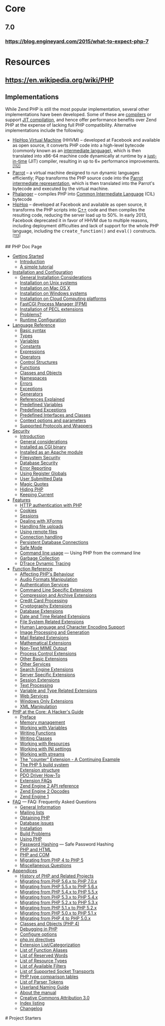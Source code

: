 # Core
## 7.0
### https://blog.engineyard.com/2015/what-to-expect-php-7
# Resources
## https://en.wikipedia.org/wiki/PHP
## Implementations
<p>While Zend PHP is still the most popular implementation, several other implementations have been developed. Some of these are&#xA0;<a href="https://en.wikipedia.org/wiki/Compiler" title="Compiler" target="_blank">compilers</a>&#xA0;or support&#xA0;<a href="https://en.wikipedia.org/wiki/JIT_compilation" title="JIT compilation" class="mw-redirect" target="_blank">JIT compilation</a>, and hence offer performance benefits over Zend PHP at the expense of lacking full PHP compatibility. Alternative implementations include the following:</p><ul><li><a href="https://en.wikipedia.org/wiki/HipHop_Virtual_Machine" title="HipHop Virtual Machine" target="_blank">HipHop Virtual Machine</a>&#xA0;(HHVM)&#xA0;&#x2013; developed at Facebook and available as open source, it converts PHP code into a high-level bytecode (commonly known as an&#xA0;<a href="https://en.wikipedia.org/wiki/Intermediate_language" title="Intermediate language" target="_blank">intermediate language</a>), which is then translated into x86-64 machine code dynamically at runtime by a&#xA0;<a href="https://en.wikipedia.org/wiki/Just-in-time_compiler" title="Just-in-time compiler" class="mw-redirect" target="_blank">just-in-time</a>&#xA0;(JIT) compiler, resulting in up to 6&#xD7; performance improvements.<sup id="cite_ref-112" class="reference"><a href="https://en.wikipedia.org/wiki/PHP#cite_note-112" target="_blank">[112]</a></sup></li><li><a href="https://en.wikipedia.org/wiki/Parrot_virtual_machine" title="Parrot virtual machine" target="_blank">Parrot</a>&#xA0;&#x2013; a virtual machine designed to run dynamic languages efficiently; Pipp transforms the PHP source code into the&#xA0;<a href="https://en.wikipedia.org/wiki/Parrot_intermediate_representation" title="Parrot intermediate representation" target="_blank">Parrot intermediate representation</a>, which is then translated into the Parrot&apos;s bytecode and executed by the virtual machine.</li><li><a href="https://en.wikipedia.org/wiki/Phalanger_(compiler)" title="Phalanger (compiler)" target="_blank">Phalanger</a>&#xA0;&#x2013; compiles PHP into&#xA0;<a href="https://en.wikipedia.org/wiki/Common_Intermediate_Language" title="Common Intermediate Language" target="_blank">Common Intermediate Language</a>&#xA0;(CIL) bytecode</li><li><a href="https://en.wikipedia.org/wiki/HipHop_for_PHP" title="HipHop for PHP" target="_blank">HipHop</a>&#xA0;&#x2013; developed at Facebook and available as open source, it transforms the PHP scripts into&#xA0;<a href="https://en.wikipedia.org/wiki/C%2B%2B" title="C++" target="_blank">C++</a>&#xA0;code and then compiles the resulting code, reducing the server load up to 50%. In early 2013, Facebook deprecated it in favor of HHVM due to multiple reasons, including deployment difficulties and lack of support for the whole PHP language, including the&#xA0;<tt>create_function()</tt>&#xA0;and&#xA0;<tt>eval()</tt>&#xA0;constructs.<sup id="cite_ref-113" class="reference"><a href="https://en.wikipedia.org/wiki/PHP#cite_note-113" target="_blank">[113]</a></sup></li></ul>
## PHP Doc Page
<ul class="chunklist chunklist_set"><li><a href="https://php.net/manual/en/getting-started.php" target="_blank">Getting Started</a><ul class="chunklist chunklist_set chunklist_children"><li><a href="https://php.net/manual/en/introduction.php" target="_blank">Introduction</a></li><li><a href="https://php.net/manual/en/tutorial.php" target="_blank">A simple tutorial</a></li></ul></li><li><a href="https://php.net/manual/en/install.php" target="_blank">Installation and Configuration</a><ul class="chunklist chunklist_set chunklist_children"><li><a href="https://php.net/manual/en/install.general.php" target="_blank">General Installation Considerations</a></li><li><a href="https://php.net/manual/en/install.unix.php" target="_blank">Installation on Unix systems</a></li><li><a href="https://php.net/manual/en/install.macosx.php" target="_blank">Installation on Mac OS X</a></li><li><a href="https://php.net/manual/en/install.windows.php" target="_blank">Installation on Windows systems</a></li><li><a href="https://php.net/manual/en/install.cloud.php" target="_blank">Installation on Cloud Computing platforms</a></li><li><a href="https://php.net/manual/en/install.fpm.php" target="_blank">FastCGI Process Manager (FPM)</a></li><li><a href="https://php.net/manual/en/install.pecl.php" target="_blank">Installation of PECL extensions</a></li><li><a href="https://php.net/manual/en/install.problems.php" target="_blank">Problems?</a></li><li><a href="https://php.net/manual/en/configuration.php" target="_blank">Runtime Configuration</a></li></ul></li><li><a href="https://php.net/manual/en/langref.php" target="_blank">Language Reference</a><ul class="chunklist chunklist_set chunklist_children"><li><a href="https://php.net/manual/en/language.basic-syntax.php" target="_blank">Basic syntax</a></li><li><a href="https://php.net/manual/en/language.types.php" target="_blank">Types</a></li><li><a href="https://php.net/manual/en/language.variables.php" target="_blank">Variables</a></li><li><a href="https://php.net/manual/en/language.constants.php" target="_blank">Constants</a></li><li><a href="https://php.net/manual/en/language.expressions.php" target="_blank">Expressions</a></li><li><a href="https://php.net/manual/en/language.operators.php" target="_blank">Operators</a></li><li><a href="https://php.net/manual/en/language.control-structures.php" target="_blank">Control Structures</a></li><li><a href="https://php.net/manual/en/language.functions.php" target="_blank">Functions</a></li><li><a href="https://php.net/manual/en/language.oop5.php" target="_blank">Classes and Objects</a></li><li><a href="https://php.net/manual/en/language.namespaces.php" target="_blank">Namespaces</a></li><li><a href="https://php.net/manual/en/language.errors.php" target="_blank">Errors</a></li><li><a href="https://php.net/manual/en/language.exceptions.php" target="_blank">Exceptions</a></li><li><a href="https://php.net/manual/en/language.generators.php" target="_blank">Generators</a></li><li><a href="https://php.net/manual/en/language.references.php" target="_blank">References Explained</a></li><li><a href="https://php.net/manual/en/reserved.variables.php" target="_blank">Predefined Variables</a></li><li><a href="https://php.net/manual/en/reserved.exceptions.php" target="_blank">Predefined Exceptions</a></li><li><a href="https://php.net/manual/en/reserved.interfaces.php" target="_blank">Predefined Interfaces and Classes</a></li><li><a href="https://php.net/manual/en/context.php" target="_blank">Context options and parameters</a></li><li><a href="https://php.net/manual/en/wrappers.php" target="_blank">Supported Protocols and Wrappers</a></li></ul></li><li><a href="https://php.net/manual/en/security.php" target="_blank">Security</a><ul class="chunklist chunklist_set chunklist_children"><li><a href="https://php.net/manual/en/security.intro.php" target="_blank">Introduction</a></li><li><a href="https://php.net/manual/en/security.general.php" target="_blank">General considerations</a></li><li><a href="https://php.net/manual/en/security.cgi-bin.php" target="_blank">Installed as CGI binary</a></li><li><a href="https://php.net/manual/en/security.apache.php" target="_blank">Installed as an Apache module</a></li><li><a href="https://php.net/manual/en/security.filesystem.php" target="_blank">Filesystem Security</a></li><li><a href="https://php.net/manual/en/security.database.php" target="_blank">Database Security</a></li><li><a href="https://php.net/manual/en/security.errors.php" target="_blank">Error Reporting</a></li><li><a href="https://php.net/manual/en/security.globals.php" target="_blank">Using Register Globals</a></li><li><a href="https://php.net/manual/en/security.variables.php" target="_blank">User Submitted Data</a></li><li><a href="https://php.net/manual/en/security.magicquotes.php" target="_blank">Magic Quotes</a></li><li><a href="https://php.net/manual/en/security.hiding.php" target="_blank">Hiding PHP</a></li><li><a href="https://php.net/manual/en/security.current.php" target="_blank">Keeping Current</a></li></ul></li><li><a href="https://php.net/manual/en/features.php" target="_blank">Features</a><ul class="chunklist chunklist_set chunklist_children"><li><a href="https://php.net/manual/en/features.http-auth.php" target="_blank">HTTP authentication with PHP</a></li><li><a href="https://php.net/manual/en/features.cookies.php" target="_blank">Cookies</a></li><li><a href="https://php.net/manual/en/features.sessions.php" target="_blank">Sessions</a></li><li><a href="https://php.net/manual/en/features.xforms.php" target="_blank">Dealing with XForms</a></li><li><a href="https://php.net/manual/en/features.file-upload.php" target="_blank">Handling file uploads</a></li><li><a href="https://php.net/manual/en/features.remote-files.php" target="_blank">Using remote files</a></li><li><a href="https://php.net/manual/en/features.connection-handling.php" target="_blank">Connection handling</a></li><li><a href="https://php.net/manual/en/features.persistent-connections.php" target="_blank">Persistent Database Connections</a></li><li><a href="https://php.net/manual/en/features.safe-mode.php" target="_blank">Safe Mode</a></li><li><a href="https://php.net/manual/en/features.commandline.php" target="_blank">Command line usage</a>&#xA0;&#x2014; Using PHP from the command line</li><li><a href="https://php.net/manual/en/features.gc.php" target="_blank">Garbage Collection</a></li><li><a href="https://php.net/manual/en/features.dtrace.php" target="_blank">DTrace Dynamic Tracing</a></li></ul></li><li><a href="https://php.net/manual/en/funcref.php" target="_blank">Function Reference</a><ul class="chunklist chunklist_set chunklist_children"><li><a href="https://php.net/manual/en/refs.basic.php.php" target="_blank">Affecting PHP&apos;s Behaviour</a></li><li><a href="https://php.net/manual/en/refs.utilspec.audio.php" target="_blank">Audio Formats Manipulation</a></li><li><a href="https://php.net/manual/en/refs.remote.auth.php" target="_blank">Authentication Services</a></li><li><a href="https://php.net/manual/en/refs.utilspec.cmdline.php" target="_blank">Command Line Specific Extensions</a></li><li><a href="https://php.net/manual/en/refs.compression.php" target="_blank">Compression and Archive Extensions</a></li><li><a href="https://php.net/manual/en/refs.creditcard.php" target="_blank">Credit Card Processing</a></li><li><a href="https://php.net/manual/en/refs.crypto.php" target="_blank">Cryptography Extensions</a></li><li><a href="https://php.net/manual/en/refs.database.php" target="_blank">Database Extensions</a></li><li><a href="https://php.net/manual/en/refs.calendar.php" target="_blank">Date and Time Related Extensions</a></li><li><a href="https://php.net/manual/en/refs.fileprocess.file.php" target="_blank">File System Related Extensions</a></li><li><a href="https://php.net/manual/en/refs.international.php" target="_blank">Human Language and Character Encoding Support</a></li><li><a href="https://php.net/manual/en/refs.utilspec.image.php" target="_blank">Image Processing and Generation</a></li><li><a href="https://php.net/manual/en/refs.remote.mail.php" target="_blank">Mail Related Extensions</a></li><li><a href="https://php.net/manual/en/refs.math.php" target="_blank">Mathematical Extensions</a></li><li><a href="https://php.net/manual/en/refs.utilspec.nontext.php" target="_blank">Non-Text MIME Output</a></li><li><a href="https://php.net/manual/en/refs.fileprocess.process.php" target="_blank">Process Control Extensions</a></li><li><a href="https://php.net/manual/en/refs.basic.other.php" target="_blank">Other Basic Extensions</a></li><li><a href="https://php.net/manual/en/refs.remote.other.php" target="_blank">Other Services</a></li><li><a href="https://php.net/manual/en/refs.search.php" target="_blank">Search Engine Extensions</a></li><li><a href="https://php.net/manual/en/refs.utilspec.server.php" target="_blank">Server Specific Extensions</a></li><li><a href="https://php.net/manual/en/refs.basic.session.php" target="_blank">Session Extensions</a></li><li><a href="https://php.net/manual/en/refs.basic.text.php" target="_blank">Text Processing</a></li><li><a href="https://php.net/manual/en/refs.basic.vartype.php" target="_blank">Variable and Type Related Extensions</a></li><li><a href="https://php.net/manual/en/refs.webservice.php" target="_blank">Web Services</a></li><li><a href="https://php.net/manual/en/refs.utilspec.windows.php" target="_blank">Windows Only Extensions</a></li><li><a href="https://php.net/manual/en/refs.xml.php" target="_blank">XML Manipulation</a></li></ul></li><li><a href="https://php.net/manual/en/internals2.php" target="_blank">PHP at the Core: A Hacker&apos;s Guide</a><ul class="chunklist chunklist_set chunklist_children"><li><a href="https://php.net/manual/en/internals2.preface.php" target="_blank">Preface</a></li><li><a href="https://php.net/manual/en/internals2.memory.php" target="_blank">Memory management</a></li><li><a href="https://php.net/manual/en/internals2.variables.php" target="_blank">Working with Variables</a></li><li><a href="https://php.net/manual/en/internals2.funcs.php" target="_blank">Writing Functions</a></li><li><a href="https://php.net/manual/en/internals2.classes.php" target="_blank">Writing Classes</a></li><li><a href="https://php.net/manual/en/internals2.resources.php" target="_blank">Working with Resources</a></li><li><a href="https://php.net/manual/en/internals2.ini.php" target="_blank">Working with INI settings</a></li><li><a href="https://php.net/manual/en/internals2.streams.php" target="_blank">Working with streams</a></li><li><a href="https://php.net/manual/en/internals2.counter.php" target="_blank">The &quot;counter&quot; Extension - A Continuing Example</a></li><li><a href="https://php.net/manual/en/internals2.buildsys.php" target="_blank">The PHP 5 build system</a></li><li><a href="https://php.net/manual/en/internals2.structure.php" target="_blank">Extension structure</a></li><li><a href="https://php.net/manual/en/internals2.pdo.php" target="_blank">PDO Driver How-To</a></li><li><a href="https://php.net/manual/en/internals2.faq.php" target="_blank">Extension FAQs</a></li><li><a href="https://php.net/manual/en/internals2.apiref.php" target="_blank">Zend Engine 2 API reference</a></li><li><a href="https://php.net/manual/en/internals2.opcodes.php" target="_blank">Zend Engine 2 Opcodes</a></li><li><a href="https://php.net/manual/en/internals2.ze1.php" target="_blank">Zend Engine 1</a></li></ul></li><li><a href="https://php.net/manual/en/faq.php" target="_blank">FAQ</a>&#xA0;&#x2014; FAQ: Frequently Asked Questions<ul class="chunklist chunklist_set chunklist_children"><li><a href="https://php.net/manual/en/faq.general.php" target="_blank">General Information</a></li><li><a href="https://php.net/manual/en/faq.mailinglist.php" target="_blank">Mailing lists</a></li><li><a href="https://php.net/manual/en/faq.obtaining.php" target="_blank">Obtaining PHP</a></li><li><a href="https://php.net/manual/en/faq.databases.php" target="_blank">Database issues</a></li><li><a href="https://php.net/manual/en/faq.installation.php" target="_blank">Installation</a></li><li><a href="https://php.net/manual/en/faq.build.php" target="_blank">Build Problems</a></li><li><a href="https://php.net/manual/en/faq.using.php" target="_blank">Using PHP</a></li><li><a href="https://php.net/manual/en/faq.passwords.php" target="_blank">Password Hashing</a>&#xA0;&#x2014; Safe Password Hashing</li><li><a href="https://php.net/manual/en/faq.html.php" target="_blank">PHP and HTML</a></li><li><a href="https://php.net/manual/en/faq.com.php" target="_blank">PHP and COM</a></li><li><a href="https://php.net/manual/en/faq.migration5.php" target="_blank">Migrating from PHP 4 to PHP 5</a></li><li><a href="https://php.net/manual/en/faq.misc.php" target="_blank">Miscellaneous Questions</a></li></ul></li><li><a href="https://php.net/manual/en/appendices.php" target="_blank">Appendices</a><ul class="chunklist chunklist_set chunklist_children"><li><a href="https://php.net/manual/en/history.php" target="_blank">History of PHP and Related Projects</a></li><li><a href="https://php.net/manual/en/migration70.php" target="_blank">Migrating from PHP 5.6.x to PHP 7.0.x</a></li><li><a href="https://php.net/manual/en/migration56.php" target="_blank">Migrating from PHP 5.5.x to PHP 5.6.x</a></li><li><a href="https://php.net/manual/en/migration55.php" target="_blank">Migrating from PHP 5.4.x to PHP 5.5.x</a></li><li><a href="https://php.net/manual/en/migration54.php" target="_blank">Migrating from PHP 5.3.x to PHP 5.4.x</a></li><li><a href="https://php.net/manual/en/migration53.php" target="_blank">Migrating from PHP 5.2.x to PHP 5.3.x</a></li><li><a href="https://php.net/manual/en/migration52.php" target="_blank">Migrating from PHP 5.1.x to PHP 5.2.x</a></li><li><a href="https://php.net/manual/en/migration51.php" target="_blank">Migrating from PHP 5.0.x to PHP 5.1.x</a></li><li><a href="https://php.net/manual/en/migration5.php" target="_blank">Migrating from PHP 4 to PHP 5.0.x</a></li><li><a href="https://php.net/manual/en/oop4.php" target="_blank">Classes and Objects (PHP 4)</a></li><li><a href="https://php.net/manual/en/debugger.php" target="_blank">Debugging in PHP</a></li><li><a href="https://php.net/manual/en/configure.php" target="_blank">Configure options</a></li><li><a href="https://php.net/manual/en/ini.php" target="_blank">php.ini directives</a></li><li><a href="https://php.net/manual/en/extensions.php" target="_blank">Extension List/Categorization</a></li><li><a href="https://php.net/manual/en/aliases.php" target="_blank">List of Function Aliases</a></li><li><a href="https://php.net/manual/en/reserved.php" target="_blank">List of Reserved Words</a></li><li><a href="https://php.net/manual/en/resource.php" target="_blank">List of Resource Types</a></li><li><a href="https://php.net/manual/en/filters.php" target="_blank">List of Available Filters</a></li><li><a href="https://php.net/manual/en/transports.php" target="_blank">List of Supported Socket Transports</a></li><li><a href="https://php.net/manual/en/types.comparisons.php" target="_blank">PHP type comparison tables</a></li><li><a href="https://php.net/manual/en/tokens.php" target="_blank">List of Parser Tokens</a></li><li><a href="https://php.net/manual/en/userlandnaming.php" target="_blank">Userland Naming Guide</a></li><li><a href="https://php.net/manual/en/about.php" target="_blank">About the manual</a></li><li><a href="https://php.net/manual/en/cc.license.php" target="_blank">Creative Commons Attribution 3.0</a></li><li><a href="https://php.net/manual/en/indexes.php" target="_blank">Index listing</a></li><li><a href="https://php.net/manual/en/doc.changelog.php" target="_blank">Changelog</a></li></ul></li></ul>
# Project Starters
